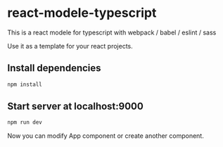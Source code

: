 # react-modele-typescript

This is a react modele for typescript with webpack / babel / eslint / sass

Use it as a template for your react projects.

## Install dependencies

```js
npm install
```

## Start server at localhost:9000

```js
npm run dev
```

Now you can modify App component or create another component.

